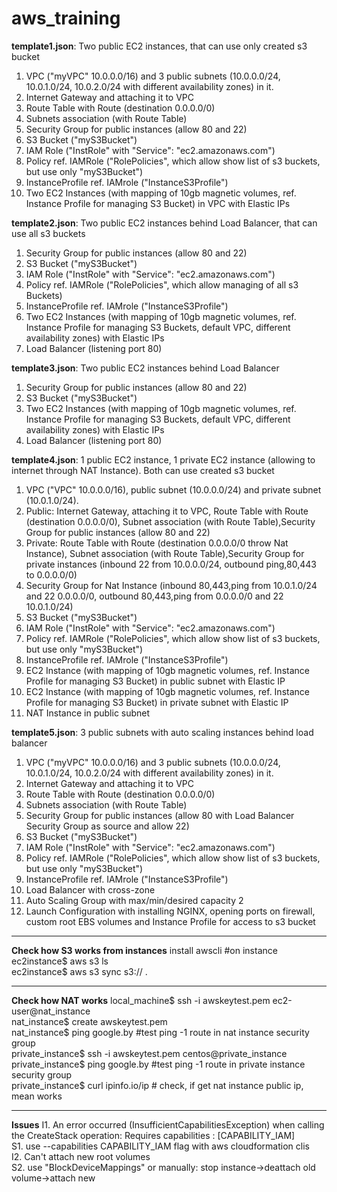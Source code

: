 # aws_training
<b>template1.json</b>: Two public EC2 instances, that can use only created s3 bucket 
1) VPC ("myVPC" 10.0.0.0/16) and 3 public subnets (10.0.0.0/24, 10.0.1.0/24, 10.0.2.0/24 with different availability zones) in it.
2) Internet Gateway and attaching it to VPC
3) Route Table with Route (destination 0.0.0.0/0)
4) Subnets association (with Route Table) 
5) Security Group for public instances (allow 80 and 22)
6) S3 Bucket ("myS3Bucket")
7) IAM Role ("InstRole" with "Service": "ec2.amazonaws.com")
8) Policy ref. IAMRole ("RolePolicies", which allow show list of s3 buckets, but use only "myS3Bucket")
9) InstanceProfile ref. IAMrole ("InstanceS3Profile")
10) Two EC2 Instances (with mapping of 10gb magnetic volumes, ref. Instance Profile for managing S3 Bucket) in VPC with Elastic IPs

<b>template2.json</b>: Two public EC2 instances behind Load Balancer, that can use all s3 buckets
1) Security Group for public instances (allow 80 and 22)
2) S3 Bucket ("myS3Bucket")
3) IAM Role ("InstRole" with "Service": "ec2.amazonaws.com")
4) Policy ref. IAMRole ("RolePolicies", which allow managing of all s3 Buckets)
5) InstanceProfile ref. IAMrole ("InstanceS3Profile")
6) Two EC2 Instances (with mapping of 10gb magnetic volumes, ref. Instance Profile for managing S3 Buckets, default VPC, different availability zones) with Elastic IPs
7) Load Balancer (listening port 80)

<b>template3.json</b>: Two public EC2 instances behind Load Balancer
1) Security Group for public instances (allow 80 and 22)
2) S3 Bucket ("myS3Bucket")
3) Two EC2 Instances (with mapping of 10gb magnetic volumes, ref. Instance Profile for managing S3 Buckets, default VPC, different availability zones) with Elastic IPs
4) Load Balancer (listening port 80)

<b>template4.json</b>: 1 public EC2 instance, 1 private EC2 instance (allowing to internet through NAT Instance). Both can use created s3 bucket
1) VPC ("VPC" 10.0.0.0/16), public subnet (10.0.0.0/24) and private subnet (10.0.1.0/24).
2) Public: Internet Gateway, attaching it to VPC, Route Table with Route (destination 0.0.0.0/0), Subnet association (with Route Table),Security Group for public instances (allow 80 and 22)
3) Private: Route Table with Route (destination 0.0.0.0/0 throw Nat Instance), Subnet association (with Route Table),Security Group for private instances (inbound 22 from 10.0.0.0/24, outbound ping,80,443 to 0.0.0.0/0)
4) Security Group for Nat Instance (inbound 80,443,ping from 10.0.1.0/24 and 22 0.0.0.0/0, outbound 80,443,ping from 0.0.0.0/0 and 22 10.0.1.0/24)
6) S3 Bucket ("myS3Bucket")
7) IAM Role ("InstRole" with "Service": "ec2.amazonaws.com")
8) Policy ref. IAMRole ("RolePolicies", which allow show list of s3 buckets, but use only "myS3Bucket")
9) InstanceProfile ref. IAMrole ("InstanceS3Profile")
10) EC2 Instance (with mapping of 10gb magnetic volumes, ref. Instance Profile for managing S3 Bucket) in public subnet with Elastic IP
11) EC2 Instance (with mapping of 10gb magnetic volumes, ref. Instance Profile for managing S3 Bucket) in private subnet with Elastic IP
12) NAT Instance in public subnet

<b>template5.json</b>: 3 public subnets with auto scaling instances behind load balancer
1) VPC ("myVPC" 10.0.0.0/16) and 3 public subnets (10.0.0.0/24, 10.0.1.0/24, 10.0.2.0/24 with different availability zones) in it.
2) Internet Gateway and attaching it to VPC
3) Route Table with Route (destination 0.0.0.0/0)
4) Subnets association (with Route Table) 
5) Security Group for public instances (allow 80 with Load Balancer Security Group as source and allow 22)
6) S3 Bucket ("myS3Bucket")
7) IAM Role ("InstRole" with "Service": "ec2.amazonaws.com")
8) Policy ref. IAMRole ("RolePolicies", which allow show list of s3 buckets, but use only "myS3Bucket")
9) InstanceProfile ref. IAMrole ("InstanceS3Profile")
10) Load Balancer with cross-zone
11) Auto Scaling Group with max/min/desired capacity 2
12) Launch Configuration with installing NGINX, opening ports on firewall, custom root EBS volumes and Instance Profile for access to s3 bucket

<hr>
<b>Check how S3 works from instances</b>
install awscli #on instance<br>
ec2instance$ aws s3 ls<br>
ec2instance$ aws s3 sync s3://<path_to_file> . <br>

<hr>
<b>Check how NAT works</b>
 local_machine$ ssh -i awskeytest.pem ec2-user@nat_instance<br>
 nat_instance$ create awskeytest.pem<br>
 nat_instance$ ping google.by #test ping -1 route in nat instance security group<br>
 private_instance$ ssh -i awskeytest.pem centos@private_instance<br>
 private_instance$ ping google.by  #test ping -1 route in private instance security group<br>
 private_instance$ curl ipinfo.io/ip # check, if get nat instance public ip, mean works<br>
 
 <hr>
 <b>Issues</b>
 I1. An error occurred (InsufficientCapabilitiesException) when calling the CreateStack operation: Requires capabilities : [CAPABILITY_IAM]<br>
 S1. use --capabilities CAPABILITY_IAM flag with aws cloudformation clis<br>
 I2. Can't attach new root volumes<br>
 S2. use "BlockDeviceMappings" or manually: stop instance->deattach old volume->attach new